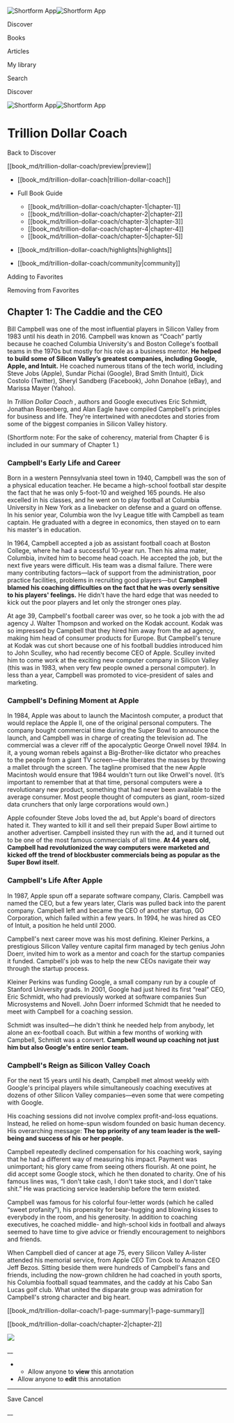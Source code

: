 ![Shortform App](/img/logo.36a2399e.svg)![Shortform App](/img/logo-dark.70c1b072.svg)

Discover

Books

Articles

My library

Search

Discover

![Shortform App](/img/logo.36a2399e.svg)![Shortform App](/img/logo-dark.70c1b072.svg)

# Trillion Dollar Coach

Back to Discover

[[book_md/trillion-dollar-coach/preview|preview]]

  * [[book_md/trillion-dollar-coach|trillion-dollar-coach]]
  * Full Book Guide

    * [[book_md/trillion-dollar-coach/chapter-1|chapter-1]]
    * [[book_md/trillion-dollar-coach/chapter-2|chapter-2]]
    * [[book_md/trillion-dollar-coach/chapter-3|chapter-3]]
    * [[book_md/trillion-dollar-coach/chapter-4|chapter-4]]
    * [[book_md/trillion-dollar-coach/chapter-5|chapter-5]]
  * [[book_md/trillion-dollar-coach/highlights|highlights]]
  * [[book_md/trillion-dollar-coach/community|community]]



Adding to Favorites 

Removing from Favorites 

## Chapter 1: The Caddie and the CEO

Bill Campbell was one of the most influential players in Silicon Valley from 1983 until his death in 2016. Campbell was known as “Coach” partly because he coached Columbia University's and Boston College's football teams in the 1970s but mostly for his role as a business mentor. **He helped to build some of Silicon Valley’s greatest companies, including Google, Apple, and Intuit.** He coached numerous titans of the tech world, including Steve Jobs (Apple), Sundar Pichai (Google), Brad Smith (Intuit), Dick Costolo (Twitter), Sheryl Sandberg (Facebook), John Donahoe (eBay), and Marissa Mayer (Yahoo).

In _Trillion Dollar Coach_ , authors and Google executives Eric Schmidt, Jonathan Rosenberg, and Alan Eagle have compiled Campbell's principles for business and life. They're intertwined with anecdotes and stories from some of the biggest companies in Silicon Valley history.

(Shortform note: For the sake of coherency, material from Chapter 6 is included in our summary of Chapter 1.)

### Campbell's Early Life and Career

Born in a western Pennsylvania steel town in 1940, Campbell was the son of a physical education teacher. He became a high-school football star despite the fact that he was only 5-foot-10 and weighed 165 pounds. He also excelled in his classes, and he went on to play football at Columbia University in New York as a linebacker on defense and a guard on offense. In his senior year, Columbia won the Ivy League title with Campbell as team captain. He graduated with a degree in economics, then stayed on to earn his master's in education.

In 1964, Campbell accepted a job as assistant football coach at Boston College, where he had a successful 10-year run. Then his alma mater, Columbia, invited him to become head coach. He accepted the job, but the next five years were difficult. His team was a dismal failure. There were many contributing factors—lack of support from the administration, poor practice facilities, problems in recruiting good players—but **Campbell blamed his coaching difficulties on the fact that he was overly sensitive to his players' feelings.** He didn't have the hard edge that was needed to kick out the poor players and let only the stronger ones play.

At age 39, Campbell's football career was over, so he took a job with the ad agency J. Walter Thompson and worked on the Kodak account. Kodak was so impressed by Campbell that they hired him away from the ad agency, making him head of consumer products for Europe. But Campbell's tenure at Kodak was cut short because one of his football buddies introduced him to John Sculley, who had recently become CEO of Apple. Sculley invited him to come work at the exciting new computer company in Silicon Valley (this was in 1983, when very few people owned a personal computer). In less than a year, Campbell was promoted to vice-president of sales and marketing.

### Campbell's Defining Moment at Apple

In 1984, Apple was about to launch the Macintosh computer, a product that would replace the Apple II, one of the original personal computers. The company bought commercial time during the Super Bowl to announce the launch, and Campbell was in charge of creating the television ad. The commercial was a clever riff of the apocalyptic George Orwell novel _1984._ In it, a young woman rebels against a Big-Brother-like dictator who preaches to the people from a giant TV screen—she liberates the masses by throwing a mallet through the screen. The tagline promised that the new Apple Macintosh would ensure that 1984 wouldn't turn out like Orwell's novel. (It’s important to remember that at that time, personal computers were a revolutionary new product, something that had never been available to the average consumer. Most people thought of computers as giant, room-sized data crunchers that only large corporations would own.)

Apple cofounder Steve Jobs loved the ad, but Apple's board of directors hated it. They wanted to kill it and sell their prepaid Super Bowl airtime to another advertiser. Campbell insisted they run with the ad, and it turned out to be one of the most famous commercials of all time. **At 44 years old, Campbell had revolutionized the way computers were marketed and kicked off the trend of blockbuster commercials being as popular as the Super Bowl itself.**

### Campbell's Life After Apple

In 1987, Apple spun off a separate software company, Claris. Campbell was named the CEO, but a few years later, Claris was pulled back into the parent company. Campbell left and became the CEO of another startup, GO Corporation, which failed within a few years. In 1994, he was hired as CEO of Intuit, a position he held until 2000.

Campbell's next career move was his most defining. Kleiner Perkins, a prestigious Silicon Valley venture capital firm managed by tech genius John Doerr, invited him to work as a mentor and coach for the startup companies it funded. Campbell's job was to help the new CEOs navigate their way through the startup process.

Kleiner Perkins was funding Google, a small company run by a couple of Stanford University grads. In 2001, Google had just hired its first “real” CEO, Eric Schmidt, who had previously worked at software companies Sun Microsystems and Novell. John Doerr informed Schmidt that he needed to meet with Campbell for a coaching session.

Schmidt was insulted—he didn't think he needed help from anybody, let alone an ex-football coach. But within a few months of working with Campbell, Schmidt was a convert. **Campbell wound up coaching not just him but also Google's entire senior team.**

### Campbell's Reign as Silicon Valley Coach

For the next 15 years until his death, Campbell met almost weekly with Google's principal players while simultaneously coaching executives at dozens of other Silicon Valley companies—even some that were competing with Google.

His coaching sessions did not involve complex profit-and-loss equations. Instead, he relied on home-spun wisdom founded on basic human decency. His overarching message: **The top priority of any team leader is the well-being and success of his or her people.**

Campbell repeatedly declined compensation for his coaching work, saying that he had a different way of measuring his impact. Payment was unimportant; his glory came from seeing others flourish. At one point, he did accept some Google stock, which he then donated to charity. One of his famous lines was, “I don't take cash, I don't take stock, and I don't take shit.” He was practicing service leadership before the term existed.

Campbell was famous for his colorful four-letter words (which he called “sweet profanity”), his propensity for bear-hugging and blowing kisses to everybody in the room, and his generosity. In addition to coaching executives, he coached middle- and high-school kids in football and always seemed to have time to give advice or friendly encouragement to neighbors and friends.

When Campbell died of cancer at age 75, every Silicon Valley A-lister attended his memorial service, from Apple CEO Tim Cook to Amazon CEO Jeff Bezos. Sitting beside them were hundreds of Campbell's fans and friends, including the now-grown children he had coached in youth sports, his Columbia football squad teammates, and the caddy at his Cabo San Lucas golf club. What united the disparate group was admiration for Campbell's strong character and big heart.

[[book_md/trillion-dollar-coach/1-page-summary|1-page-summary]]

[[book_md/trillion-dollar-coach/chapter-2|chapter-2]]

![](https://bat.bing.com/action/0?ti=56018282&Ver=2&mid=378b596d-6333-4098-9b72-c732aa03b8e2&sid=72e6e650642c11eeb2dd2161d176fe8d&vid=72e70890642c11eeb72d79fe7b6df2c6&vids=0&msclkid=N&pi=0&lg=en-US&sw=800&sh=600&sc=24&nwd=1&tl=Shortform%20%7C%20Book&p=https%3A%2F%2Fwww.shortform.com%2Fapp%2Fbook%2Ftrillion-dollar-coach%2Fchapter-1&r=&lt=1098&evt=pageLoad&sv=1&rn=206434)

__

  *   * Allow anyone to **view** this annotation
  * Allow anyone to **edit** this annotation



* * *

Save Cancel

__




